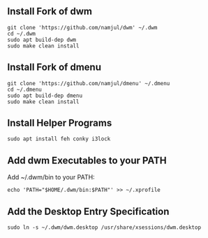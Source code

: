 
## Install Fork of dwm

```
git clone 'https://github.com/namjul/dwm' ~/.dwm
cd ~/.dwm
sudo apt build-dep dwm
sudo make clean install
```

## Install Fork of dmenu

```
git clone 'https://github.com/namjul/dmenu' ~/.dmenu
cd ~/.dmenu
sudo apt build-dep dmenu
sudo make clean install
```

## Install Helper Programs

`sudo apt install feh conky i3lock`


## Add dwm Executables to your PATH

Add ~/.dwm/bin to your PATH:

`echo 'PATH="$HOME/.dwm/bin:$PATH"' >> ~/.xprofile`

## Add the Desktop Entry Specification

`sudo ln -s ~/.dwm/dwm.desktop /usr/share/xsessions/dwm.desktop`
